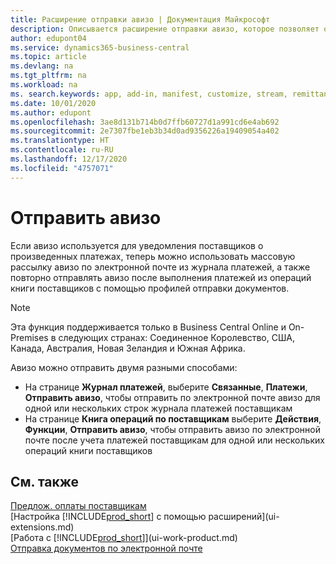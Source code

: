 ```yaml
---
title: Расширение отправки авизо | Документация Майкрософт
description: Описывается расширение отправки авизо, которое позволяет отправить по электронной почте и повторно отправить авизо из журнала платежей и операций книги поставщиков.
author: edupont04
ms.service: dynamics365-business-central
ms.topic: article
ms.devlang: na
ms.tgt_pltfrm: na
ms.workload: na
ms. search.keywords: app, add-in, manifest, customize, stream, remittance, advice
ms.date: 10/01/2020
ms.author: edupont
ms.openlocfilehash: 3ae8d131b714b0d7ffb60727d1a991cd6e4ab692
ms.sourcegitcommit: 2e7307fbe1eb3b34d0ad9356226a19409054a402
ms.translationtype: HT
ms.contentlocale: ru-RU
ms.lasthandoff: 12/17/2020
ms.locfileid: "4757071"
---
```

# <a name="send-remittance-advice"></a>Отправить авизо

Если авизо используется для уведомления поставщиков о произведенных платежах, теперь можно использовать массовую рассылку авизо по электронной почте из журнала платежей, а также повторно отправлять авизо после выполнения платежей из операций книги поставщиков с помощью профилей отправки документов.

> [!NOTE]
> Эта функция поддерживается только в Business Central Online и On-Premises в следующих странах: Соединенное Королевство, США, Канада, Австралия, Новая Зеландия и Южная Африка.  

Авизо можно отправить двумя разными способами:

* На странице **Журнал платежей**, выберите **Связанные**, **Платежи**, **Отправить авизо**, чтобы отправить по электронной почте авизо для одной или нескольких строк журнала платежей поставщикам
* На странице **Книга операций по поставщикам** выберите **Действия**, **Функции**, **Отправить авизо**, чтобы отправить авизо по электронной почте после учета платежей поставщикам для одной или нескольких операций книги поставщиков

## <a name="see-also"></a>См. также

[Предлож. оплаты поставщикам](payables-how-suggest-vendor-payments.md)  
[Настройка [!INCLUDE[prod_short](includes/prod_short.md)] с помощью расширений](ui-extensions.md)  
[Работа с [!INCLUDE[prod_short](includes/prod_short.md)]](ui-work-product.md)  
[Отправка документов по электронной почте](ui-how-send-documents-email.md)  
